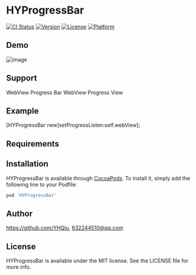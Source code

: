 # HYProgressBar

[![CI Status](https://img.shields.io/travis/https://github.com/YHQiu/HYProgressBar.svg?style=flat)](https://travis-ci.org/https://github.com/YHQiu/HYProgressBar)
[![Version](https://img.shields.io/cocoapods/v/HYProgressBar.svg?style=flat)](https://cocoapods.org/pods/HYProgressBar)
[![License](https://img.shields.io/cocoapods/l/HYProgressBar.svg?style=flat)](https://cocoapods.org/pods/HYProgressBar)
[![Platform](https://img.shields.io/cocoapods/p/HYProgressBar.svg?style=flat)](https://cocoapods.org/pods/HYProgressBar)
## Demo
![image](https://github.com/YHQiu/HYProgressBar/master/show.gif)   
## Support
WebView Progress Bar
WebView Progress View


## Example

[HYProgressBar new]setProgressListen:self.webView];

## Requirements

## Installation

HYProgressBar is available through [CocoaPods](https://cocoapods.org). To install
it, simply add the following line to your Podfile:

```ruby
pod 'HYProgressBar'
```

## Author

https://github.com/YHQiu, 632244510@qq.com

## License

HYProgressBar is available under the MIT license. See the LICENSE file for more info.
